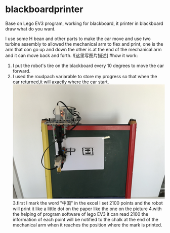 # blackboardprinter
Base on Lego EV3 program, working for blackboard, it printer in blackboard draw what do you want.

I use some H bean and other parts to make the car move and use two turbine assembly to allowed the mechanical arm to flex and print, one is the arm that con go up and down the other is at the end of the mechanical arm and it can move back and forth.
![这里写图片描述]
#how it work: 
1. I put the robot's tire on the blackboard every 10 degrees to move the car forward.
2. I used the roudpach variarable to store my progress so that when the car returned,it will axactly where the car start.
![这里写图片描述](https://github.com/Jasper-World/blackboardprinter/raw/main/structurewithblackboard.jpg)
3.first I mark the word "中国" in the excel I set 2100 points and the robot will print it like a little dot on the paper like the one on the picture
4.with the helping of program software of lego EV3 it can read 2100 the information of each point will be notified to the chalk at the end of the mechanical arm when it reaches the position where the mark is printed.
